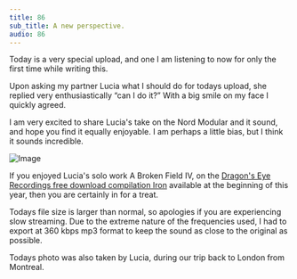 ```yaml
---
title: 86
sub_title: A new perspective.
audio: 86
---
```


Today is a very special upload, and one I am listening to now for only the first time while writing this.

Upon asking my partner Lucia what I should do for todays upload, she replied very enthusiastically “can I do it?”
With a big smile on my face I quickly agreed.

I am very excited to share Lucia's take on the Nord Modular and it sound, and hope you find it equally enjoyable. I am perhaps a little bias, but I think it sounds incredible.

![Image](/assets/img/Snd-86.jpg)


If you enjoyed Lucia's solo work A Broken Field IV, on the <a href="http://www.dragonseyerecordings.com/catalogue/de6010.html" title="Dragon's Eye Recordings free download compilation Iron" target="_blank">Dragon's Eye Recordings free download compilation Iron</a> available at the beginning of this year, then you are certainly in for a treat.

Todays file size is larger than normal, so apologies if you are experiencing slow streaming. Due to the extreme nature of the frequencies used, I had to export at 360 kbps mp3 format to keep the sound as close to the original as possible.

Todays photo was also taken by Lucia, during our trip back to London from Montreal.